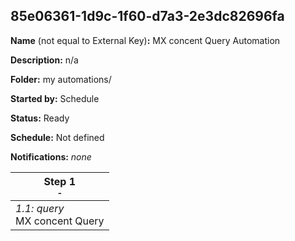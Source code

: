 ## 85e06361-1d9c-1f60-d7a3-2e3dc82696fa

**Name** (not equal to External Key)**:** MX concent Query Automation

**Description:** n/a

**Folder:** my automations/

**Started by:** Schedule

**Status:** Ready

**Schedule:** Not defined

**Notifications:** _none_


| Step 1<br>_<small>-</small>_ |
| --- |
| _1.1: query_<br>MX concent Query |

